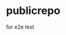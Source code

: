 # publicrepo
for e2e test












































































































































































































































































